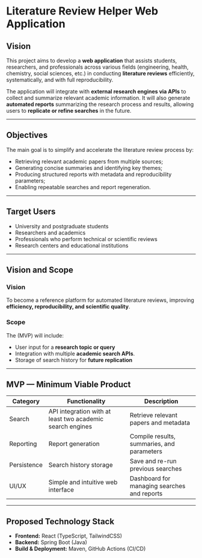 # Literature Review Helper Web Application

## Vision

This project aims to develop a **web application** that assists students, researchers, and professionals across various fields (engineering, health, chemistry, social sciences, etc.) in conducting **literature reviews** efficiently, systematically, and with full reproducibility.

The application will integrate with **external research engines via APIs** to collect and summarize relevant academic information. It will also generate **automated reports** summarizing the research process and results, allowing users to **replicate or refine searches** in the future.

---

## Objectives

The main goal is to simplify and accelerate the literature review process by:
- Retrieving relevant academic papers from multiple sources;
- Generating concise summaries and identifying key themes;
- Producing structured reports with metadata and reproducibility parameters;
- Enabling repeatable searches and report regeneration.

---

## Target Users

- University and postgraduate students  
- Researchers and academics  
- Professionals who perform technical or scientific reviews  
- Research centers and educational institutions

---

## Vision and Scope

### Vision
To become a reference platform for automated literature reviews, improving **efficiency, reproducibility, and scientific quality**.

### Scope
The (MVP) will include:
- User input for a **research topic or query**  
- Integration with multiple **academic search APIs**.
- Storage of search history for **future replication**

---

## MVP — Minimum Viable Product

| Category | Functionality | Description |
|-----------|----------------|-------------|
| Search | API integration with at least two academic search engines | Retrieve relevant papers and metadata |
| Reporting | Report generation  | Compile results, summaries, and parameters |
| Persistence | Search history storage | Save and re-run previous searches |
| UI/UX | Simple and intuitive web interface | Dashboard for managing searches and reports |

---

## Proposed Technology Stack

- **Frontend:** React (TypeScript, TailwindCSS)  
- **Backend:** Spring Boot (Java)  
- **Build & Deployment:** Maven, GitHub Actions (CI/CD)
